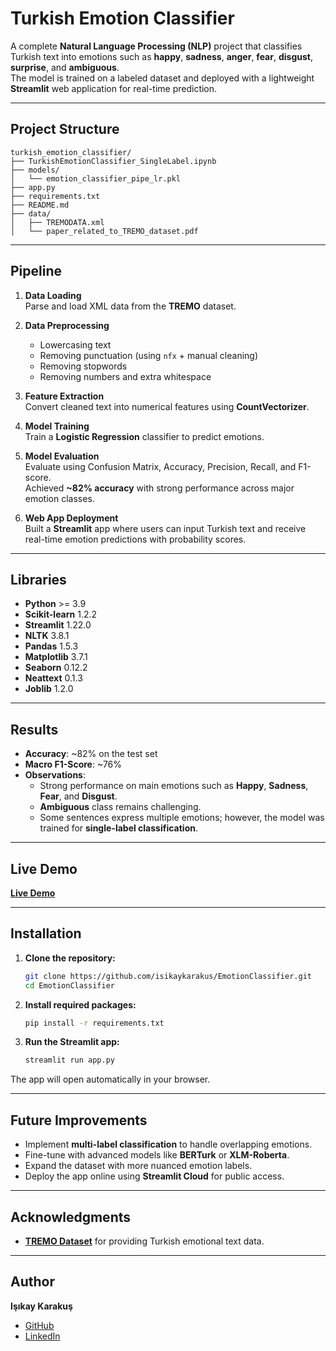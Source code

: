 # Turkish Emotion Classifier

A complete **Natural Language Processing (NLP)** project that classifies Turkish text into emotions such as **happy**, **sadness**, **anger**, **fear**, **disgust**, **surprise**, and **ambiguous**.  
The model is trained on a labeled dataset and deployed with a lightweight **Streamlit** web application for real-time prediction.

---

## Project Structure

```
turkish_emotion_classifier/
├── TurkishEmotionClassifier_SingleLabel.ipynb
├── models/
│   └── emotion_classifier_pipe_lr.pkl
├── app.py
├── requirements.txt
├── README.md
├── data/
│   ├── TREMODATA.xml
│   └── paper_related_to_TREMO_dataset.pdf
```

---

## Pipeline

1. **Data Loading**  
   Parse and load XML data from the **TREMO** dataset.

2. **Data Preprocessing**  
   - Lowercasing text  
   - Removing punctuation (using `nfx` + manual cleaning)  
   - Removing stopwords  
   - Removing numbers and extra whitespace

3. **Feature Extraction**  
   Convert cleaned text into numerical features using **CountVectorizer**.

4. **Model Training**  
   Train a **Logistic Regression** classifier to predict emotions.

5. **Model Evaluation**  
   Evaluate using Confusion Matrix, Accuracy, Precision, Recall, and F1-score.  
   Achieved **~82% accuracy** with strong performance across major emotion classes.

6. **Web App Deployment**  
   Built a **Streamlit** app where users can input Turkish text and receive real-time emotion predictions with probability scores.

---

## Libraries

- **Python** >= 3.9
- **Scikit-learn** 1.2.2
- **Streamlit** 1.22.0
- **NLTK** 3.8.1
- **Pandas** 1.5.3
- **Matplotlib** 3.7.1
- **Seaborn** 0.12.2
- **Neattext** 0.1.3
- **Joblib** 1.2.0

---

## Results

- **Accuracy**: ~82% on the test set
- **Macro F1-Score**: ~76%
- **Observations**:
  - Strong performance on main emotions such as **Happy**, **Sadness**, **Fear**, and **Disgust**.
  - **Ambiguous** class remains challenging.
  - Some sentences express multiple emotions; however, the model was trained for **single-label classification**.

---

##  Live Demo

 **[Live Demo](https://your-app-link.streamlit.app/)**



---

## Installation

1. **Clone the repository:**
   ```bash
   git clone https://github.com/isikaykarakus/EmotionClassifier.git
   cd EmotionClassifier
   ```

2. **Install required packages:**
   ```bash
   pip install -r requirements.txt
   ```

3. **Run the Streamlit app:**
   ```bash
   streamlit run app.py
   ```

The app will open automatically in your browser.

---

## Future Improvements

- Implement **multi-label classification** to handle overlapping emotions.
- Fine-tune with advanced models like **BERTurk** or **XLM-Roberta**.
- Expand the dataset with more nuanced emotion labels.
- Deploy the app online using **Streamlit Cloud** for public access.

---

## Acknowledgments

- **[TREMO Dataset](https://www.kaggle.com/datasets/mansuralp/tremo)** for providing Turkish emotional text data.

---

## Author

**Işıkay Karakuş**  
- [GitHub](https://github.com/isikaykarakus)  
- [LinkedIn](https://www.linkedin.com/in/isikaykarakus/)
